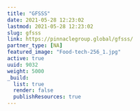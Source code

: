 ```yaml
---
title: "GFSSS"
date: 2021-05-28 12:23:02
lastmod: 2021-05-28 12:23:02
slug: gfsss
link: https://pinnaclegroup.global/gfsss/
partner_type: [NA]
featured_image: "Food-tech-256_1.jpg"
active: true
uuid: 9032
weight: 5000
_build:
  list: true
  render: false
  publishResources: true
---
```

